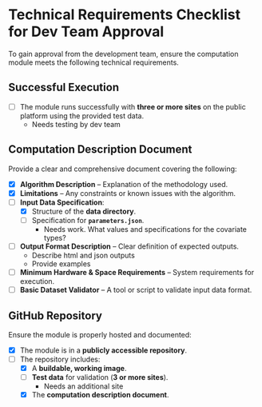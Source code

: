 # Technical Requirements Checklist for Dev Team Approval  

To gain approval from the development team, ensure the computation module meets the following technical requirements.  

## **Successful Execution**  
- [ ] The module runs successfully with **three or more sites** on the public platform using the provided test data.
  - Needs testing by dev team

## **Computation Description Document**  
Provide a clear and comprehensive document covering the following:  
- [x] **Algorithm Description** – Explanation of the methodology used.  
- [x] **Limitations** – Any constraints or known issues with the algorithm.  
- [ ] **Input Data Specification**:  
   - [x] Structure of the **data directory**.  
   - [ ] Specification for **`parameters.json`**. 
     - Needs work. What values and specifications for the covariate types?
- [ ] **Output Format Description** – Clear definition of expected outputs.
  - Describe html and json outputs
  - Provide examples
- [ ] **Minimum Hardware & Space Requirements** – System requirements for execution.  
- [ ] **Basic Dataset Validator** – A tool or script to validate input data format.  

## **GitHub Repository**  
Ensure the module is properly hosted and documented:  
- [x] The module is in a **publicly accessible repository**.  
- [ ] The repository includes:  
   - [x] A **buildable, working image**.  
   - [ ] **Test data** for validation (**3 or more sites**).
     - Needs an additional site
   - [x] The **computation description document**.  
